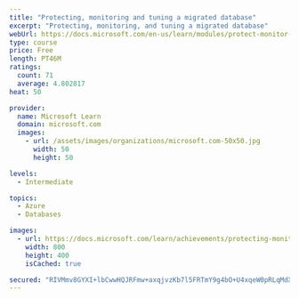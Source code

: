 ```yaml
---
title: "Protecting, monitoring and tuning a migrated database"
excerpt: "Protecting, monitoring, and tuning a migrated database"
webUrl: https://docs.microsoft.com/en-us/learn/modules/protect-monitor-tuning-migrated-database/
type: course
price: Free
length: PT46M
ratings:
  count: 71
  average: 4.802817
heat: 50

provider:
  name: Microsoft Learn
  domain: microsoft.com
  images:
    - url: /assets/images/organizations/microsoft.com-50x50.jpg
      width: 50
      height: 50

levels:
  - Intermediate

topics:
  - Azure
  - Databases

images:
  - url: https://docs.microsoft.com/learn/achievements/protecting-monitoring-and-tuning-a-migrated-database-social.png
    width: 800
    height: 400
    isCached: true

secured: "RIVMmv8GYXI+lbCwwHQJRFmw+axqjvzKb7l5FRTmY9g4bO+U4xqeW0pRLqMdXtDnDHtUVhV5xSVj9rvWn9rU59T599RbU5B6V7XlZX5MsTFUa8Bi1GqAFRPwaK2PS+EFScgdnXwj7N+mLgy1dTnkhQ88YclSymuG0EnVmWguj5kXZP5zs9EYRSVuL3yT7LtPrVLPI7nW/tyela3gxe68bSGKE/lhm5wQu/1wIknbvTrwURDurQ4ybg0vztBAOIMDKoRZoIwCrk9tzu/9gWYR5oIoZNg2SUNZJsI+Dn6ck6l+Q1nmV+7B5BAbqrelPsxzrISmggfES1gh2WqWi2Ds/qkJYzwcCP2zDCB7UwgRSJB7qjDstUR/PVoOF57zl8/b2TpwEMuKWbU/z0Rm/iHHA8HBCq/ApaQe2sIIwJgGQTs=;duinT2C+n1ngIrKjHiSBAQ=="
---
```


